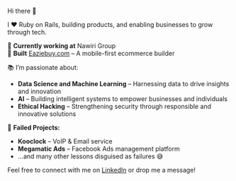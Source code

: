 Hi there 👋  

I ❤️ Ruby on Rails, building products, and enabling businesses to grow through tech.  

💼 **Currently working at** Nawiri Group  
🚀 **Built** [Eaziebuy.com](https://eaziebuy.com) – A mobile-first ecommerce builder  

📚 I’m passionate about:  
  - **Data Science and Machine Learning** – Harnessing data to drive insights and innovation
  - **AI** – Building intelligent systems to empower businesses and individuals
  - **Ethical Hacking** – Strengthening security through responsible and innovative solutions 

🔴 **Failed Projects:**  
- **Kooclock** – VoIP & Email service  
- **Megamatic Ads** – Facebook Ads management platform  
- ...and many other lessons disguised as failures 😅  

Feel free to connect with me on [LinkedIn](https://www.linkedin.com/in/dannysimfukwe) or drop me a message!  
